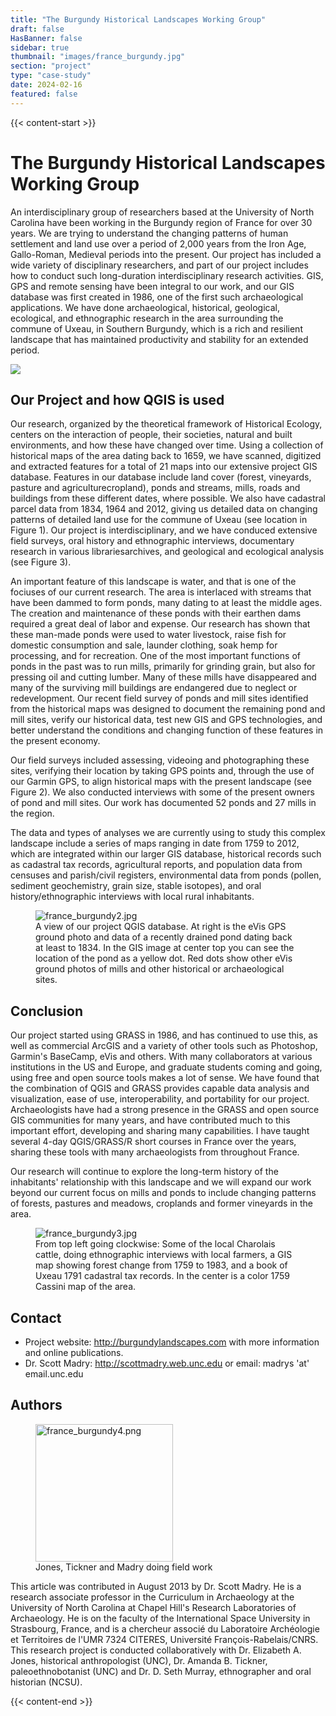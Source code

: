 ```yaml
---
title: "The Burgundy Historical Landscapes Working Group"
draft: false
HasBanner: false
sidebar: true
thumbnail: "images/france_burgundy.jpg"
section: "project"
type: "case-study"
date: 2024-02-16
featured: false
---
```

{{< content-start >}}

# The Burgundy Historical Landscapes Working Group

An interdisciplinary group of researchers based at the University of North Carolina have been working in the Burgundy region of France for over 30 years. We are trying to understand the changing patterns of human settlement and land use over a period of 2,000 years from the Iron Age, Gallo-Roman, Medieval periods into the present. Our project has included a wide variety of disciplinary researchers, and part of our project includes how to conduct such long-duration interdisciplinary research activities. GIS, GPS and remote sensing have been integral to our work, and our GIS database was first created in 1986, one of the first such archaeological applications. We have done archaeological, historical, geological, ecological, and ethnographic research in the area surrounding the commune of Uxeau, in Southern Burgundy, which is a rich and resilient landscape that has maintained productivity and stability for an extended period.

![](../images/france_burgundy.jpg)

## Our Project and how QGIS is used

Our research, organized by the theoretical framework of Historical Ecology, centers on the interaction of people, their societies, natural and built environments, and how these have changed over time. Using a collection of historical maps of the area dating back to 1659, we have scanned, digitized and extracted features for a total of 21 maps into our extensive project GIS database. Features in our database include land cover (forest, vineyards, pasture and agriculturecropland), ponds and streams, mills, roads and buildings from these different dates, where possible. We also have cadastral parcel data from 1834, 1964 and 2012, giving us detailed data on changing patterns of detailed land use for the commune of Uxeau (see location in Figure 1). Our project is interdisciplinary, and we have conduced extensive field surveys, oral history and ethnographic interviews, documentary research in various librariesarchives, and geological and ecological analysis (see Figure 3).

An important feature of this landscape is water, and that is one of the fociuses of our current research. The area is interlaced with streams that have been dammed to form ponds, many dating to at least the middle ages. The creation and maintenance of these ponds with their earthen dams required a great deal of labor and expense. Our research has shown that these man-made ponds were used to water livestock, raise fish for domestic consumption and sale, launder clothing, soak hemp for processing, and for recreation. One of the most important functions of ponds in the past was to run mills, primarily for grinding grain, but also for pressing oil and cutting lumber. Many of these mills have disappeared and many of the surviving mill buildings are endangered due to neglect or redevelopment. Our recent field survey of ponds and mill sites identified from the historical maps was designed to document the remaining pond and mill sites, verify our historical data, test new GIS and GPS technologies, and better understand the conditions and changing function of these features in the present economy.

Our field surveys included assessing, videoing and photographing these sites, verifying their location by taking GPS points and, through the use of our Garmin GPS, to align historical maps with the present landscape (see Figure 2). We also conducted interviews with some of the present owners of pond and mill sites. Our work has documented 52 ponds and 27 mills in the region.

The data and types of analyses we are currently using to study this complex landscape include a series of maps ranging in date from 1759 to 2012, which are integrated within our larger GIS database, historical records such as cadastral tax records, agricultural reports, and population data from censuses and parish/civil registers, environmental data from ponds (pollen, sediment geochemistry, grain size, stable isotopes), and oral history/ethnographic interviews with local rural inhabitants.

<figure>
<img src="../images/france_burgundy2.jpg" class="align-left" alt="france_burgundy2.jpg" />
<figcaption>A view of our project QGIS database. At right is the eVis GPS ground photo and data of a recently drained pond dating back at least to 1834. In the GIS image at center top you can see the location of the pond as a yellow dot. Red dots show other eVis ground photos of mills and other historical or archaeological sites.</figcaption>
</figure>

## Conclusion

Our project started using GRASS in 1986, and has continued to use this, as well as commercial ArcGIS and a variety of other tools such as Photoshop, Garmin's BaseCamp, eVis and others. With many collaborators at various institutions in the US and Europe, and graduate students coming and going, using free and open source tools makes a lot of sense. We have found that the combination of QGIS and GRASS provides capable data analysis and visualization, ease of use, interoperability, and portability for our project. Archaeologists have had a strong presence in the GRASS and open source GIS communities for many years, and have contributed much to this important effort, developing and sharing many capabilities. I have taught several 4-day QGIS/GRASS/R short courses in France over the years, sharing these tools with many archaeologists from throughout France.

Our research will continue to explore the long-term history of the inhabitants' relationship with this landscape and we will expand our work beyond our current focus on mills and ponds to include changing patterns of forests, pastures and meadows, croplands and former vineyards in the area.

<figure>
<img src="../images/france_burgundy3.jpg" class="align-left" alt="france_burgundy3.jpg" />
<figcaption>From top left going clockwise: Some of the local Charolais cattle, doing ethnographic interviews with local farmers, a GIS map showing forest change from 1759 to 1983, and a book of Uxeau 1791 cadastral tax records. In the center is a color 1759 Cassini map of the area.</figcaption>
</figure>

## Contact

-   Project website: <http://burgundylandscapes.com> with more information and online publications.
-   Dr. Scott Madry: <http://scottmadry.web.unc.edu> or email: madrys 'at' email.unc.edu

## Authors

<figure>
<img src="../images/france_burgundy4.png" class="align-left" height="220" alt="france_burgundy4.png" />
<figcaption>Jones, Tickner and Madry doing field work</figcaption>
</figure>

This article was contributed in August 2013 by Dr. Scott Madry. He is a research associate professor in the Curriculum in Archaeology at the University of North Carolina at Chapel Hill's Research Laboratories of Archaeology. He is on the faculty of the International Space University in Strasbourg, France, and is a chercheur associé du Laboratoire Archéologie et Territoires de l\'UMR 7324 CITERES, Université François-Rabelais/CNRS. This research project is conducted collaboratively with Dr. Elizabeth A. Jones, historical anthropologist (UNC), Dr. Amanda B. Tickner, paleoethnobotanist (UNC) and Dr. D. Seth Murray, ethnographer and oral historian (NCSU).

{{< content-end >}}
